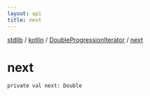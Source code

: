 ```yaml
---
layout: api
title: next
---
```

[stdlib](../../index.md) / [kotlin](../index.md) / [DoubleProgressionIterator](index.md) / [next](next.md)

# next

```
private val next: Double
```
